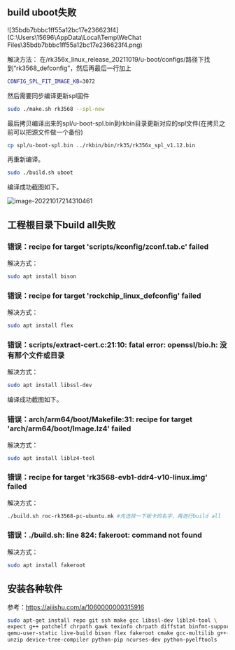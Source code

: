 ## build uboot失败



![35bdb7bbbc1ff55a12bc17e236623f4](C:\Users\15696\AppData\Local\Temp\WeChat Files\35bdb7bbbc1ff55a12bc17e236623f4.png)

解决方法： 在/rk356x_linux_release_20211019/u-boot/configs/路径下找到“rk3568_defconfig”，然后再最后一行加上

```sh
CONFIG_SPL_FIT_IMAGE_KB=3072
```

然后需要同步编译更新spl固件

```sh
sudo ./make.sh rk3568 --spl-new 
```

最后拷贝编译出来的spl/u-boot-spl.bin到rkbin目录更新对应的spl文件(在拷贝之前可以把源文件做一个备份)

```sh
cp spl/u-boot-spl.bin ../rkbin/bin/rk35/rk356x_spl_v1.12.bin
```

再重新编译。

```sh
sudo ./build.sh uboot
```

编译成功截图如下。

![image-20221017214310461](C:\Users\15696\AppData\Roaming\Typora\typora-user-images\image-20221017214310461.png)



## 工程根目录下build all失败

### 错误：recipe for target 'scripts/kconfig/zconf.tab.c' failed

解决方式：

```sh
sudo apt install bison 
```

### 错误：recipe for target 'rockchip_linux_defconfig' failed

解决方式：

```sh
sudo apt install flex 
```

### 错误：scripts/extract-cert.c:21:10: fatal error: openssl/bio.h: 没有那个文件或目录

解决方式：

```sh
sudo apt install libssl-dev
```

编译成功截图如下。

### 错误：arch/arm64/boot/Makefile:31: recipe for target 'arch/arm64/boot/Image.lz4' failed

解决方式：

```sh
sudo apt install liblz4-tool
```

### 错误：recipe for target 'rk3568-evb1-ddr4-v10-linux.img' failed

解决方式：

```sh
./build.sh roc-rk3568-pc-ubuntu.mk #先选择一下板卡的名字，再进行build all
```

### 错误：./build.sh: line 824: fakeroot: command not found

解决方式：

```sh
sudo apt install fakeroot 
```

## 安装各种软件

参考：https://aijishu.com/a/1060000000315916

```sh
sudo apt-get install repo git ssh make gcc libssl-dev liblz4-tool \
expect g++ patchelf chrpath gawk texinfo chrpath diffstat binfmt-support \
qemu-user-static live-build bison flex fakeroot cmake gcc-multilib g++-multilib \
unzip device-tree-compiler python-pip ncurses-dev python-pyelftools
```



